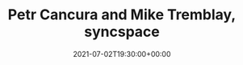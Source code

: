 ---
templateKey: event
id: F6D80FA2-2953-38D6-A751-87FA6F7016DA
date: 2021-07-02T19:30:00+00:00
eventTime: '7:30pm'
title: Petr Cancura and Mike Tremblay, syncspace
artist: Petr Cancura and Mike Tremblay
city: Interweb
venue: syncspace
group: Tim Shia
guests: Adrean Farrugia, Michael Herring
---